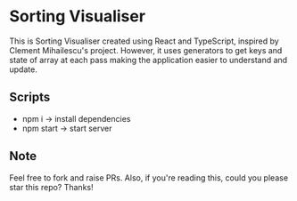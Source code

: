 # Sorting Visualiser

This is Sorting Visualiser created using React and TypeScript, inspired by Clement Mihailescu's project. However, it uses generators to get keys and state of array at each pass making the application easier to understand and update.

## Scripts

- npm i -> install dependencies
- npm start -> start server

## Note

Feel free to fork and raise PRs. Also, if you're reading this, could you please star this repo? Thanks!
